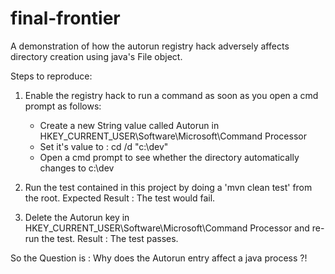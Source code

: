 final-frontier
==============

A demonstration of how the autorun registry hack adversely affects directory creation using java's File object.

Steps to reproduce:

1. Enable the registry hack to run a command as soon as you open a cmd prompt as follows:
	- Create a new String value called Autorun in HKEY_CURRENT_USER\Software\Microsoft\Command Processor
	- Set it's value to :  cd /d "c:\dev\"
	- Open a cmd prompt to see whether the directory automatically changes to c:\dev

2. Run the test contained in this project by doing a 'mvn clean test' from the root.
	Expected Result : The test would fail.

3. Delete the Autorun key in HKEY_CURRENT_USER\Software\Microsoft\Command Processor and re-run the test.
	Result : The test passes.


So the Question is : Why does the Autorun entry affect a java process ?!

